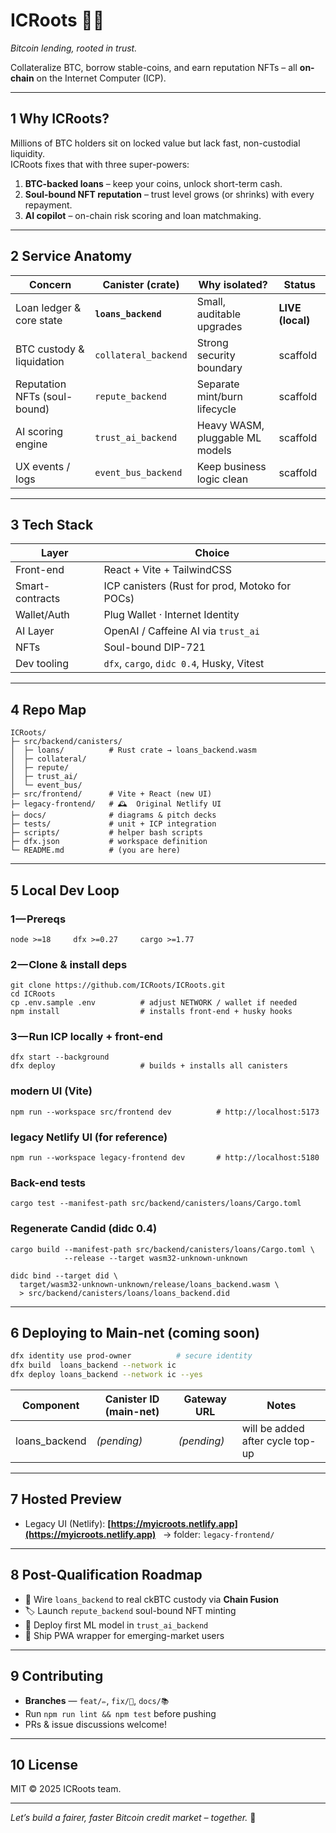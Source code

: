 
# ICRoots 🌳🔗

_Bitcoin lending, rooted in trust._

Collateralize BTC, borrow stable-coins, and earn reputation NFTs – all **on-chain** on the Internet Computer (ICP).

---

## 1 Why ICRoots?

Millions of BTC holders sit on locked value but lack fast, non-custodial liquidity.  
ICRoots fixes that with three super-powers:

1. **BTC-backed loans** – keep your coins, unlock short-term cash.
2. **Soul-bound NFT reputation** – trust level grows (or shrinks) with every repayment.
3. **AI copilot** – on-chain risk scoring and loan matchmaking.

---

## 2 Service Anatomy

| Concern                      | Canister (crate)     | Why isolated?                   | Status           |
| ---------------------------- | -------------------- | ------------------------------- | ---------------- |
| Loan ledger & core state     | **`loans_backend`**  | Small, auditable upgrades       | **LIVE (local)** |
| BTC custody & liquidation    | `collateral_backend` | Strong security boundary        | scaffold         |
| Reputation NFTs (soul-bound) | `repute_backend`     | Separate mint/burn lifecycle    | scaffold         |
| AI scoring engine            | `trust_ai_backend`   | Heavy WASM, pluggable ML models | scaffold         |
| UX events / logs             | `event_bus_backend`  | Keep business logic clean       | scaffold         |

---

## 3 Tech Stack

| Layer           | Choice                                         |
| --------------- | ---------------------------------------------- |
| Front-end       | React + Vite + TailwindCSS                     |
| Smart-contracts | ICP canisters (Rust for prod, Motoko for POCs) |
| Wallet/Auth     | Plug Wallet · Internet Identity                |
| AI Layer        | OpenAI / Caffeine AI via `trust_ai`            |
| NFTs            | Soul-bound DIP-721                             |
| Dev tooling     | `dfx`, `cargo`, `didc 0.4`, Husky, Vitest      |

---

## 4 Repo Map

```
ICRoots/
├─ src/backend/canisters/
│  ├─ loans/          # Rust crate → loans_backend.wasm
│  ├─ collateral/
│  ├─ repute/
│  ├─ trust_ai/
│  └─ event_bus/
├─ src/frontend/      # Vite + React (new UI)
├─ legacy-frontend/   # 🕰  Original Netlify UI
├─ docs/              # diagrams & pitch decks
├─ tests/             # unit + ICP integration
├─ scripts/           # helper bash scripts
├─ dfx.json           # workspace definition
└─ README.md          # (you are here)
```
---

## 5 Local Dev Loop
### 1 — Prereqs
```
node >=18     dfx >=0.27     cargo >=1.77
```

### 2 — Clone & install deps
```
git clone https://github.com/ICRoots/ICRoots.git
cd ICRoots
cp .env.sample .env          # adjust NETWORK / wallet if needed
npm install                  # installs front-end + husky hooks
```

### 3 — Run ICP locally + front-end
```
dfx start --background
dfx deploy                   # builds + installs all canisters
```

### modern UI (Vite)
```
npm run --workspace src/frontend dev          # http://localhost:5173
```

### legacy Netlify UI (for reference)
```
npm run --workspace legacy-frontend dev       # http://localhost:5180
```

### Back-end tests

```
cargo test --manifest-path src/backend/canisters/loans/Cargo.toml
```

### Regenerate Candid (didc 0.4)

```
cargo build --manifest-path src/backend/canisters/loans/Cargo.toml \
            --release --target wasm32-unknown-unknown

didc bind --target did \
  target/wasm32-unknown-unknown/release/loans_backend.wasm \
  > src/backend/canisters/loans/loans_backend.did
```

---

## 6 Deploying to Main-net (coming soon)

```bash
dfx identity use prod-owner          # secure identity
dfx build  loans_backend --network ic
dfx deploy loans_backend --network ic --yes
```

| Component     | Canister ID (main-net) | Gateway URL | Notes                            |
| ------------- | ---------------------- | ----------- | -------------------------------- |
| loans_backend | _(pending)_            | _(pending)_ | will be added after cycle top-up |

---

## 7 Hosted Preview

- Legacy UI (Netlify): **[https://myicroots.netlify.app](https://myicroots.netlify.app)**
    → folder: `legacy-frontend/`

---

## 8 Post-Qualification Roadmap

- 🔄 Wire `loans_backend` to real ckBTC custody via **Chain Fusion**
- 🏷️ Launch `repute_backend` soul-bound NFT minting
- 🤖 Deploy first ML model in `trust_ai_backend`
- 📱 Ship PWA wrapper for emerging-market users

---

## 9 Contributing

- **Branches** — `feat/✏️`, `fix/🐛`, `docs/📚`
- Run `npm run lint && npm test` before pushing
- PRs & issue discussions welcome!

---

## 10 License

MIT © 2025 ICRoots team.

---

_Let’s build a fairer, faster Bitcoin credit market – together._ 🚀
